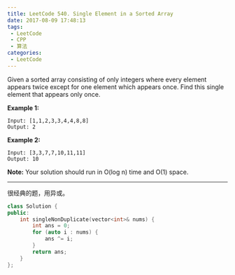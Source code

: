 ```yaml
---
title: LeetCode 540. Single Element in a Sorted Array
date: 2017-08-09 17:48:13
tags:
 - LeetCode
 - CPP
 - 算法
categories:
 - LeetCode
---
```


Given a sorted array consisting of only integers where every element appears twice except for one element which appears once. Find this single element that appears only once.

**Example 1:**

```
Input: [1,1,2,3,3,4,4,8,8]
Output: 2

```

**Example 2:**

```
Input: [3,3,7,7,10,11,11]
Output: 10

```

**Note:** Your solution should run in O(log n) time and O(1) space.

<!-- more -->

-----------

很经典的题，用异或。

```cpp
class Solution {
public:
    int singleNonDuplicate(vector<int>& nums) {
        int ans = 0;
        for (auto i : nums) {
            ans ^= i;
        }
        return ans;
    }
};
```

